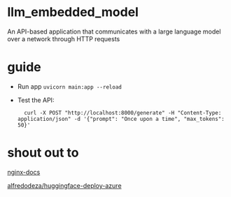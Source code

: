 # llm_embedded_model 

An API-based application that communicates with a large language model over a network through HTTP requests

# guide

- Run app `uvicorn main:app --reload`

- Test the API:

        curl -X POST "http://localhost:8000/generate" -H "Content-Type: application/json" -d '{"prompt": "Once upon a time", "max_tokens": 50}'

# shout out to

[nginx-docs](https://nginx.org/en/docs/)

[alfredodeza/huggingface-deploy-azure](https://github.com/alfredodeza/huggingface-deploy-azure)
